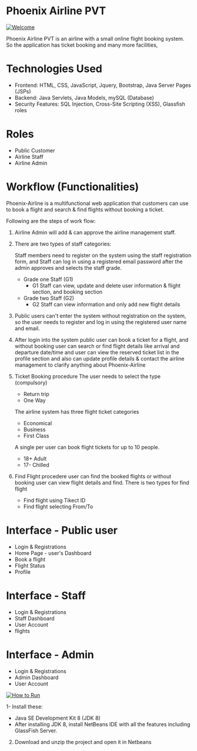 # Phoenix Airline PVT
[![Welcome](https://img.shields.io/badge/NSBM%20Green%20University-Welcome-brightgreen)](#)


Phoenix Airline PVT is an airline with a small online flight booking system.  So the application has ticket booking and many more facilities,


# Technologies Used

* Frontend: HTML, CSS, JavaScript, Jquery, Bootstrap, Java Server Pages (JSPs)
* Backend: Java Servlets, Java Models, mySQL (Database)
* Security Features: SQL Injection, Cross-Site Scripting (XSS), Glassfish roles


# Roles

* Public Customer 
* Airline Staff
* Airline Admin 

# Workflow (Functionalities)

Phoenix-Airline is a multifunctional web application that customers can use to book a flight and search & find flights without booking a ticket. 

Following are the steps of work flow:

1. Airline Admin will add & can approve the airline management staff.
2. There are two types of staff categories:

   Staff members need to register on the system using the staff registration form, and Staff can log in using a registered    email password after the admin approves and selects the staff grade. 
      * Grade one Staff (G1)
          - G1 Staff can view, update and delete user information & flight section, and booking section 
      * Grade two Staff (G2)
          - G2 Staff can view information and only add new flight details
3. Public users can't enter the system without registration on the system, so the user needs to register and log in using the registered user name and email. 

4. After login into the system public user can book a ticket for a flight, and without booking user can search or find flight details like arrival and departure date/time and user can view the reserved ticket list in the profile section and also can update profile details & contact the airline management to clarify anything about Phoenix-Airline
   
5. Ticket Booking procedure 
   The user needs to select the type (compulsory)
      * Return trip
      * One Way
      
   The airline system has three flight ticket categories 
      * Economical 
      * Business
      * First Class

   A single per user can book flight tickets for up to 10 people. 
      * 18+ Adult 
      * 17- Chilled 

6. Find Flight procedere 
   user can find the booked flights or without booking user can view flight details and find. There is two types for find      flight
      * Find flight using Tikect ID
      * Find flight selecting From/To


# Interface - Public user

* Login & Registrations 
* Home Page - user's Dashboard 
* Book a flight
* Flight Status
* Profile

# Interface - Staff

* Login & Registrations 
* Staff Dashboard
* User Account
* flights

# Interface - Admin

* Login & Registrations 
* Admin Dashboard
* User Account

[![How to Run ](https://img.shields.io/badge/Phoenix%20Airline-How%20to%20run-blue)](#)

1- Install these:

* Java SE Development Kit 8 (JDK 8)
* After installing JDK 8, install NetBeans IDE with all the features including GlassFish Server.

2. Download and unzip the project and open it in Netbeans





